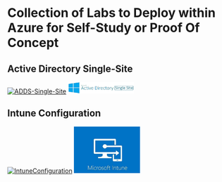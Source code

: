 
# Collection of Labs to Deploy within Azure for Self-Study or Proof Of Concept

## Active Directory Single-Site

[![ADDS-Single-Site](https://github.com/jonsmith79/AzureDevLab/actions/workflows/ADDS-Single-Site.yml/badge.svg)](https://github.com/jonsmith79/AzureDevLab/actions/workflows/ADDS-Single-Site.yml)
<a href="./Deployments/ADDS-Single-Site"><img src="Deployments/xx_Images/ActiveDirectorySingleSite.png" alt="Active Directory Single-Site" width="150"></a>

## Intune Configuration

[![IntuneConfiguration](https://github.com/jonsmith79/AzureDevLab/actions/workflows/Intune.yml/badge.svg)](https://github.com/jonsmith79/AzureDevLab/actions/workflows/Intune.yml)
<a href="./Deployments/Intune"><img src="Deployments/xx_Images/Intune.jpg" alt="Microsoft Intune" width="150"></a>